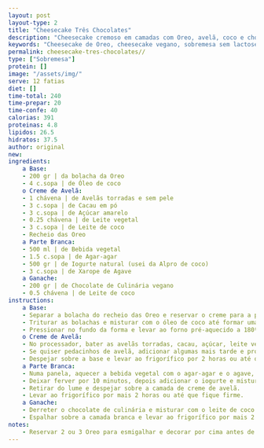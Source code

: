 ```yaml
---
layout: post
layout-type: 2
title: "Cheesecake Três Chocolates"
description: "Cheesecake cremoso em camadas com Oreo, avelã, coco e chocolate"
keywords: "Cheesecake de Oreo, cheesecake vegano, sobremesa sem lactose, tarte de chocolate e avelã, cheesecake sem forno, sobremesa fácil e cremosa, receita vegana de cheesecake, doce saudável com chocolate, cheesecake de três camadas, receita de sobremesa sem ovos"
permalink: cheesecake-tres-chocolates//
type: ["Sobremesa"]
protein: []
image: "/assets/img/"
serve: 12 fatias
diet: []
time-total: 240
time-prepar: 20 
time-confe: 40
calorias: 391
proteinas: 4.8
lipidos: 26.5
hidratos: 37.5
author: original
new:
ingredients:
    a Base:
    - 200 gr | da bolacha da Oreo
    - 4 c.sopa | de Óleo de coco
    o Creme de Avelã:
    - 1 chávena | de Avelãs torradas e sem pele
    - 3 c.sopa | de Cacau em pó
    - 3 c.sopa | de Açúcar amarelo
    - 0.25 chávena | de Leite vegetal
    - 3 c.sopa | de Leite de coco
    - Recheio das Oreo
    a Parte Branca:
    - 500 ml | de Bebida vegetal
    - 1.5 c.sopa | de Agar-agar
    - 500 gr | de Iogurte natural (usei da Alpro de coco)
    - 3 c.sopa | de Xarope de Agave
    a Ganache:
    - 200 gr | de Chocolate de Culinária vegano
    - 0.5 chávena | de Leite de coco
instructions:
    a Base:
    - Separar a bolacha do recheio das Oreo e reservar o creme para a parte do creme de avelã da receita.
    - Triturar as bolachas e misturar com o óleo de coco até formar uma massa homogénea.
    - Pressionar no fundo da forma e levar ao forno pré-aquecido a 180ºC por 10 minutos. Retirar e deixar arrefecer.
    o Creme de Avelã:
    - No processador, bater as avelãs torradas, cacau, açúcar, leite vegetal, leite de coco e o recheio das Oreo até obter um creme liso.
    - Se quiser pedacinhos de avelã, adicionar algumas mais tarde e processar levemente.
    - Despejar sobre a base e levar ao frigorífico por 2 horas ou até que fique firme.
    a Parte Branca:
    - Numa panela, aquecer a bebida vegetal com o agar-agar e o agave, mexendo bem.
    - Deixar ferver por 10 minutos, depois adicionar o iogurte e misturar bem.
    - Retirar do lume e despejar sobre a camada de creme de avelã.
    - Levar ao frigorífico por mais 2 horas ou até que fique firme.
    a Ganache:
    - Derreter o chocolate de culinária e misturar com o leite de coco até obter um creme brilhante.
    - Espalhar sobre a camada branca e levar ao frigorífico por mais 2 horas.
notes:
    - Reservar 2 ou 3 Oreo para esmigalhar e decorar por cima antes de servir.
---
```


